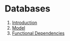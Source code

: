 # Databases

1. [Introduction](1-introduction)
2. [Model](2-model)
3. [Functional Dependencies](3-functional-dependencies)
